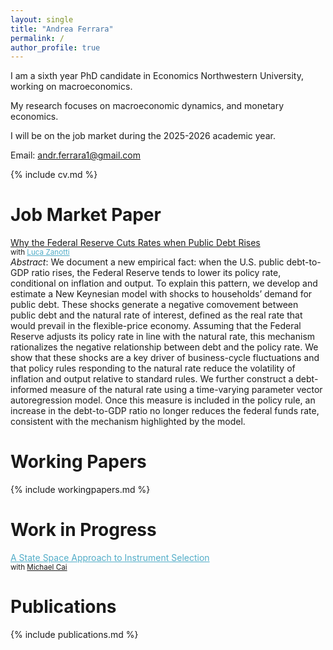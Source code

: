 ```yaml
---
layout: single
title: "Andrea Ferrara"
permalink: /
author_profile: true
---
```


I am a sixth year PhD candidate in Economics Northwestern University, working on macroeconomics.  

My research focuses on macroeconomic dynamics, and monetary economics.

I will be on the job market during the 2025-2026 academic year.

Email: andr.ferrara1@gmail.com

{% include cv.md %}

# Job Market Paper
[Why the Federal Reserve Cuts Rates when Public Debt Rises](https://andreaferrara1997.github.io/files/JMP_AndreaFerrara.pdf) <br>
<small>with <span class="archive__item-title" style="color:#52ADC8; text-decoration:underline;">Luca Zanotti</span></small>   
*Abstract*: We document a new empirical fact: when the U.S. public debt-to-GDP ratio rises, the Federal Reserve tends to lower its policy rate, conditional on inflation and output. To explain this pattern, we develop and estimate a New Keynesian model with shocks to households’ demand for public debt. These shocks generate a negative comovement between public debt and the natural rate of interest, defined as the real rate that would prevail in the flexible-price economy. Assuming that the Federal Reserve adjusts its policy rate in line with the natural rate, this mechanism rationalizes the negative relationship between debt and the policy rate. We show that these shocks are a key driver of business-cycle fluctuations and that policy rules responding to the natural rate reduce the volatility of inflation and output relative to standard rules. We further construct a debt-informed measure of the natural rate using a time-varying parameter vector autoregression model. Once this measure is included in the policy rule, an increase in the debt-to-GDP ratio no longer reduces the federal funds rate, consistent with the mechanism highlighted by the model.    

# Working Papers
{% include workingpapers.md %}  

# Work in Progress
<span class="archive__item-title" style="color:#52ADC8; text-decoration:underline;">A State Space Approach to Instrument Selection</span> <span style="color:gray;">
</span><br>
<small>with [Michael Cai](https://www.michaelcai.com)</small>

# Publications
{% include publications.md %}
